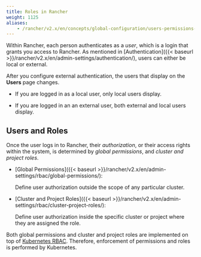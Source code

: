 ```yaml
---
title: Roles in Rancher
weight: 1125
aliases:
    - /rancher/v2.x/en/concepts/global-configuration/users-permissions-roles/
---
```


Within Rancher, each person authenticates as a _user_, which is a login that grants you access to Rancher. As mentioned in [Authentication]({{< baseurl >}}/rancher/v2.x/en/admin-settings/authentication/), users can either be local or external.

After you configure external authentication, the users that display on the **Users** page changes.

- If you are logged in as a local user, only local users display.

- If you are logged in an an external user, both external and local users display.

## Users and Roles

Once the user logs in to Rancher, their _authorization_, or their access rights within the system, is determined by _global permissions_, and _cluster and project roles_.  

- [Global Permissions]({{< baseurl >}}/rancher/v2.x/en/admin-settings/rbac/global-permissions/):

    Define user authorization outside the scope of any particular cluster.

- [Cluster and Project Roles]({{< baseurl >}}/rancher/v2.x/en/admin-settings/rbac/cluster-project-roles/):

    Define user authorization inside the specific cluster or project where they are assigned the role.

Both global permissions and cluster and project roles are implemented on top of [Kubernetes RBAC](https://kubernetes.io/docs/reference/access-authn-authz/rbac/). Therefore, enforcement of permissions and roles is performed by Kubernetes.
